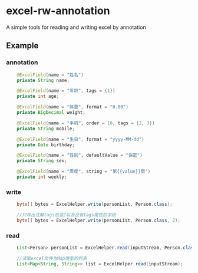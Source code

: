 # excel-rw-annotation
A simple tools for reading and writing excel by annotation

## Example

### annotation
```java
    @ExcelField(name = "姓名")
    private String name;

    @ExcelField(name = "年龄", tags = {1})
    private int age;

    @ExcelField(name = "体重", format = "0.00")
    private BigDecimal weight;

    @ExcelField(name = "手机", order = 10, tags = {2, 3})
    private String mobile;

    @ExcelField(name = "生日", format = "yyyy-MM-dd")
    private Date birthday;

    @ExcelField(name = "性别", defaultValue = "保密")
    private String sex;

    @ExcelField(name = "周度", string = "第{{value}}周")
    private int weekly;
```
### write

```java  
    byte[] bytes = ExcelHelper.write(personList, Person.class);
```  

```java
    //只导出注解tags包含2以及没有tags属性的字段
    byte[] bytes = ExcelHelper.write(personList, Person.class, 2);
```
### read

```java
    List<Person> personList = ExcelHelper.read(inputStream, Person.class);
```

````java
    //读取excel文件为Map类型的列表
    List<Map<String, String>> list = ExcelHelper.read(inputStream);
````
    

